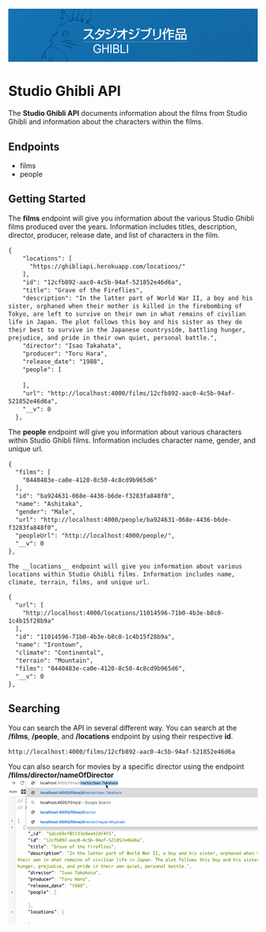 ![Studio Ghibli Banner](./assets/ghiblibanner.png)  
# Studio Ghibli API  
The __Studio Ghibli API__ documents information about the films from Studio Ghibli and information about the characters within the films.  

## Endpoints  
- films  
- people  

## Getting Started  
The __films__ endpoint will give you information about the various Studio Ghibli films produced over the years.  Information includes titles, description, director, producer, release date, and list of characters in the film.  
```
{
    "locations": [
      "https://ghibliapi.herokuapp.com/locations/"
    ],
    "id": "12cfb892-aac0-4c5b-94af-521852e46d6a",
    "title": "Grave of the Fireflies",
    "description": "In the latter part of World War II, a boy and his sister, orphaned when their mother is killed in the firebombing of Tokyo, are left to survive on their own in what remains of civilian life in Japan. The plot follows this boy and his sister as they do their best to survive in the Japanese countryside, battling hunger, prejudice, and pride in their own quiet, personal battle.",
    "director": "Isao Takahata",
    "producer": "Toru Hara",
    "release_date": "1988",
    "people": [
      
    ],
    "url": "http://localhost:4000/films/12cfb892-aac0-4c5b-94af-521852e46d6a",
    "__v": 0
  },
  ```  
    

  The __people__ endpoint will give you information about various characters within Studio Ghibli films. Information includes character name, gender, and unique url.  
  ```
  {
    "films": [
      "0440483e-ca0e-4120-8c50-4c8cd9b965d6"
    ],
    "id": "ba924631-068e-4436-b6de-f3283fa848f0",
    "name": "Ashitaka",
    "gender": "Male",
    "url": "http://localhost:4000/people/ba924631-068e-4436-b6de-f3283fa848f0",
    "peopleUrl": "http://localhost:4000/people/",
    "__v": 0
  },
  ```  

    The __locations__ endpoint will give you information about various locations within Studio Ghibli films. Information includes name, climate, terrain, films, and unique url.
  ```
  {
    "url": [
      "http://localhost:4000/locations/11014596-71b0-4b3e-b8c0-1c4b15f28b9a"
    ],
    "id": "11014596-71b0-4b3e-b8c0-1c4b15f28b9a",
    "name": "Irontown",
    "climate": "Continental",
    "terrain": "Mountain",
    "films": "0440483e-ca0e-4120-8c50-4c8cd9b965d6",
    "__v": 0
  },
  ```

  ## Searching  
You can search the API in several different way. You can search at the __/films__, __/people__, and __/locations__ endpoint by using their respective __id__. 
```
http://localhost:4000/films/12cfb892-aac0-4c5b-94af-521852e46d6a
```
You can also search for movies by a specific director using the endpoint __/films/director/**nameOfDirector**__  
![Director Search](./assets/apigifdirector.gif)  